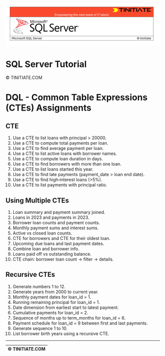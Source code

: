![SQL Server Tinitiate Image](../../../sqlserver-sql/sqlserver.png)

# SQL Server Tutorial

&copy; TINITIATE.COM

# DQL - Common Table Expressions (CTEs) Assignments

## CTE
1. Use a CTE to list loans with principal > 20000.
2. Use a CTE to compute total payments per loan.
3. Use a CTE to find average payment per loan.
4. Use a CTE to list active loans with borrower names.
5. Use a CTE to compute loan duration in days.
6. Use a CTE to find borrowers with more than one loan.
7. Use a CTE to list loans started this year.
8. Use a CTE to find late payments (payment_date > loan end date).
9. Use a CTE to find high‐interest loans (>5%).
10. Use a CTE to list payments with principal ratio.

## Using Multiple CTEs
1. Loan summary and payment summary joined.
2. Loans in 2023 and payments in 2023.
3. Borrower loan counts and payment counts.
4. Monthly payment sums and interest sums.
5. Active vs closed loan counts.
6. CTE for borrowers and CTE for their oldest loan.
7. Upcoming due loans and last payment dates.
8. Combine loan and borrower info.
9. Loans paid off vs outstanding balance.
10. CTE chain: borrower loan count → filter → details.

## Recursive CTEs
1. Generate numbers 1 to 12.
2. Generate years from 2000 to current year.
3. Monthly payment dates for loan_id = 1.
4. Running remaining principal for loan_id = 1.
5. Date dimension from earliest start to latest payment.
6. Cumulative payments for loan_id = 2.
7. Sequence of months up to term_months for loan_id = 6.
8. Payment schedule for loan_id = 9 between first and last payments.
9. Generate sequence 1 to 10.
10. List borrower birth years using a recursive CTE.

***
| &copy; TINITIATE.COM |
|----------------------|
